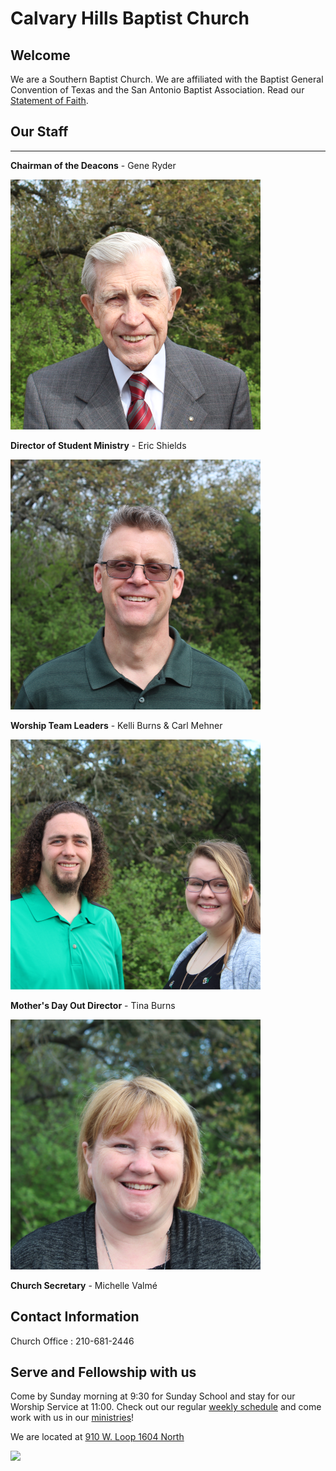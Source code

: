 # Calvary Hills Baptist Church
## Welcome
We are a Southern Baptist Church. We are affiliated with the Baptist General Convention of Texas and the San Antonio Baptist Association. Read our [Statement of Faith](http://www.sbc.net/bfm2000/bfm2000.asp).

## Our Staff

---

<div class="staff" markdown="1">

**Chairman of the Deacons** - Gene Ryder

![Chairman of the Deacons](./deacon.png "Gene Ryder")


**Director of Student Ministry** - Eric Shields

![Director of Student Ministry](./youth.png "Eric Shields")


**Worship Team Leaders** - Kelli Burns & Carl Mehner

![Worship Team Leaders](./music.png "Kelli Burns & Carl Mehner")


**Mother's Day Out Director** - Tina Burns

![Mother's Day Out Director](./mdo.png "Tina Burns")

**Church Secretary** - Michelle Valmé

</div>

## Contact Information

Church Office : 210-681-2446


## Serve and Fellowship with us
Come by Sunday morning at 9:30 for Sunday School and stay for our Worship Service at 11:00. 
Check out our regular [weekly schedule](cal.md) and come work with us in our [ministries](ministries.md)!

We are located at [910 W. Loop 1604 North](https://goo.gl/maps/YCmg9fCGHXT2)

![](map.svg)
